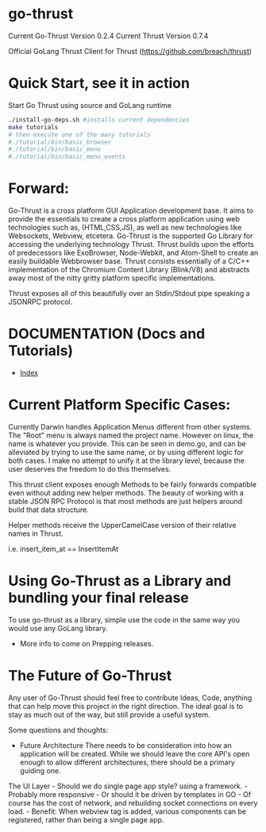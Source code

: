 go-thrust
=========
Current Go-Thrust Version 0.2.4
Current Thrust Version 0.7.4

Official GoLang Thrust Client for Thrust (https://github.com/breach/thrust)

Quick Start, see it in action
==================
Start Go Thrust using source and GoLang runtime
```bash
./install-go-deps.sh #installs current dependencies
make tutorials
# then execute one of the many tutorials
#./tutorial/bin/basic_browser
#./tutorial/bin/basic_menu
#./tutorial/bin/basic_menu_events
```

Forward:
==================
Go-Thrust is a cross platform GUI Application development base. It aims to provide the
essentials to create a cross platform application using web technologies such as, (HTML,CSS,JS),
as well as new technologies like Websockets, Webview, etcetera. Go-Thrust is the supported Go Library for accessing the underlying technology Thrust. Thrust builds upon the efforts of predecessors like ExoBrowser, Node-Webkit, and Atom-Shell to create an easily buildable Webbrowser base. Thrust consists essentially of a C/C++ implementation of the Chromium Content Library (Blink/V8) and abstracts away most of the nitty gritty platform specific implementations.

Thrust exposes all of this beautifully over an Stdin/Stdout pipe speaking a JSONRPC protocol.

DOCUMENTATION (Docs and Tutorials)
================
* [Index](https://github.com/miketheprogrammer/go-thrust/tree/master/doc)

Current Platform Specific Cases:
================
Currently Darwin handles Application Menus different from other systems.
The "Root" menu is always named the project name. However on linux, the name is whatever you provide. This can be seen in demo.go, and can be alleviated by trying to use the same name, or by using different logic for both cases. I make no attempt to unify it at the library level, because the user deserves the freedom to do this themselves.


This thrust client exposes enough Methods to be fairly forwards compatible even without adding new helper methods. The beauty of working with a stable JSON RPC Protocol is that most methods are just helpers around build that data structure.

Helper methods receive the UpperCamelCase version of their relative names in Thrust.

i.e. insert_item_at == InsertItemAt


Using Go-Thrust as a Library and bundling your final release
==========================
To use go-thrust as a library, simple use the code in the same way you would use any GoLang library.

- More info to come on Prepping releases.



The Future of Go-Thrust
================
Any user of Go-Thrust should feel free to contribute Ideas, Code, anything that can help move this project in the right direction. The ideal goal is to stay as much out of the way, but still provide a useful system.

Some questions and thoughts: 
- Future Architecture
There needs to be consideration into how an application will be created.
While we should leave the core API's open enough to allow different architectures, there should be a primary guiding one.

The UI Layer
    - Should we do single page app style? using a framework.
        - Probably more responsive
    - Or should it be driven by templates in GO
        - Of course has the cost of network, and rebuilding socket connections on every load.
        - Benefit: When webview tag is added, various components can be registered, rather than being a single page app.





```

